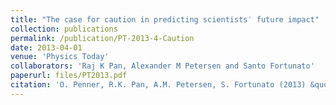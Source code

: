 ```yaml
---
title: "The case for caution in predicting scientistsˈ future impact"
collection: publications
permalink: /publication/PT-2013-4-Caution
date: 2013-04-01
venue: 'Physics Today'
collaborators: 'Raj K Pan, Alexander M Petersen and Santo Fortunato'
paperurl: files/PT2013.pdf
citation: 'O. Penner, R.K. Pan, A.M. Petersen, S. Fortunato (2013) &quot;The case for caution in predicting scientists' future impact&quot; <i>Physics Today</i>. 66(4)'
---
```

